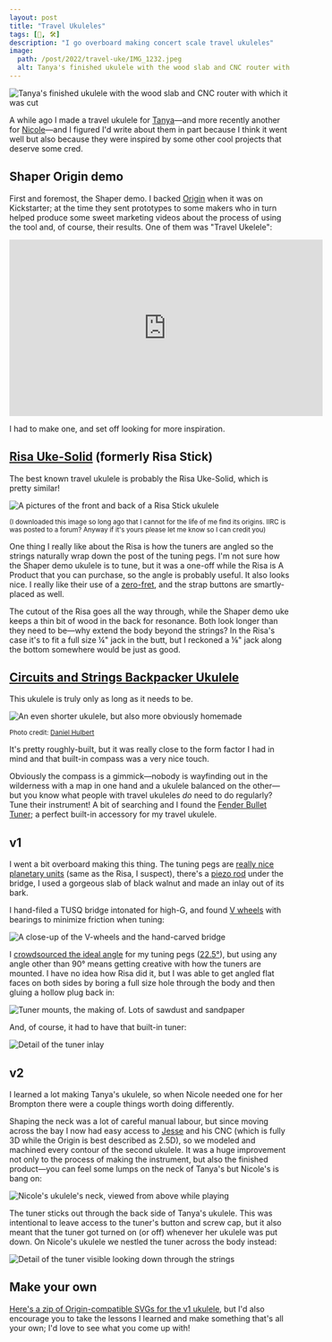 ```yaml
---
layout: post
title: "Travel Ukuleles"
tags: [🎹, 🛠]
description: "I go overboard making concert scale travel ukuleles"
image:
  path: /post/2022/travel-uke/IMG_1232.jpeg
  alt: Tanya's finished ukulele with the wood slab and CNC router with which it was cut
---
```


![Tanya's finished ukulele with the wood slab and CNC router with which it was cut](IMG_1232.jpeg)

A while ago I made a travel ukulele for [Tanya](http://www.maybefriday.com)—and more recently another for [Nicole](http://nicoleaptekar.com)—and I figured I'd write about them in part because I think it went well but also because they were inspired by some other cool projects that deserve some cred.

## Shaper Origin demo

First and foremost, the Shaper demo. I backed [Origin](https://www.shapertools.com/en-us/origin/overview) when it was on Kickstarter; at the time they sent prototypes to some makers who in turn helped produce some sweet marketing videos about the process of using the tool and, of course, their results. One of them was "Travel Ukelele":

<iframe width="560" height="315" src="https://www.youtube.com/embed/Hirn_1BxHhk" title="YouTube video player" frameborder="0" allow="accelerometer; autoplay; clipboard-write; encrypted-media; gyroscope; picture-in-picture" allowfullscreen></iframe>

<!--
![A headless travel ukulele with tuners down one side, screen capture from the video linked above](shaperuke.jpeg)
-->

I had to make one, and set off looking for more inspiration.

## [Risa Uke-Solid](https://www.ukulele.de/angebot/550/risa-uke-solid-soprano) (formerly Risa Stick)

The best known travel ukulele is probably the Risa Uke-Solid, which is pretty similar!

![A pictures of the front and back of a Risa Stick ukulele](IMG_0131.jpeg)

<small>(I downloaded this image so long ago that I cannot for the life of me find its origins. IIRC is was posted to a forum? Anyway if it's yours please let me know so I can credit you)</small>

One thing I really like about the Risa is how the tuners are angled so the strings naturally wrap down the post of the tuning pegs. I'm not sure how the Shaper demo ukulele is to tune, but it was a one-off while the Risa is A Product that you can purchase, so the angle is probably useful. It also looks nice. I really like their use of a [zero-fret](https://en.wikipedia.org/wiki/Zero_fret), and the strap buttons are smartly-placed as well.

The cutout of the Risa goes all the way through, while the Shaper demo uke keeps a thin bit of wood in the back for resonance. Both look longer than they need to be—why extend the body beyond the strings? In the Risa's case it's to fit a full size ¼" jack in the butt, but I reckoned a ⅛" jack along the bottom somewhere would be just as good.

## [Circuits and Strings Backpacker Ukulele](https://circuitsandstrings.wordpress.com/2015/11/16/backpacker-travel-ukulele/)

This ukulele is truly only as long as it needs to be.

![An even shorter ukulele, but also more obviously homemade](IMG_5256.jpeg)

<small>Photo credit: [Daniel Hulbert](https://circuitsandstrings.wordpress.com/2015/11/16/backpacker-travel-ukulele/)</small>

It's pretty roughly-built, but it was really close to the form factor I had in mind and that built-in compass was a very nice touch.

Obviously the compass is a gimmick—nobody is wayfinding out in the wilderness with a map in one hand and a ukulele balanced on the other—but you know what people with travel ukuleles _do_ need to do regularly? Tune their instrument! A bit of searching and I found the [Fender Bullet Tuner](https://www.fender.com/en-US/accessories/digital-tuners/fender-bullet-tuner/0239979002.html); a perfect built-in accessory for my travel ukulele.

## v1

I went a bit overboard making this thing. The tuning pegs are [really nice planetary units](https://theukulelesite.com/gotoh-upt-tuner-w-optional-install.html) (same as the Risa, I suspect), there's a [piezo rod](https://www.cbgitty.com/guitar-instrument-parts/1pc-ukulele-rod-piezo-pickup/) under the bridge, I used a gorgeous slab of black walnut and made an inlay out of its bark.

I hand-filed a TUSQ bridge intonated for high-G, and found [V wheels](https://openbuildspartstore.com/delrin-v-wheel-kit/) with bearings to minimize friction when tuning:

![A close-up of the V-wheels and the hand-carved bridge](IMG_1238.jpeg)

I [crowdsourced the ideal angle](https://twitter.com/numist/status/1210394543301939200) for my tuning pegs ([22.5°](IMG_1171.jpeg)), but using any angle other than 90° means getting creative with how the tuners are mounted. I have no idea how Risa did it, but I was able to get angled flat faces on both sides by boring a full size hole through the body and then gluing a hollow plug back in:

![Tuner mounts, the making of. Lots of sawdust and sandpaper](IMG_6196.jpeg)

And, of course, it had to have that built-in tuner:

![Detail of the tuner inlay](IMG_1189.jpeg)

## v2

I learned a lot making Tanya's ukulele, so when Nicole needed one for her Brompton there were a couple things worth doing differently.

Shaping the neck was a lot of careful manual labour, but since moving across the bay I now had easy access to [Jesse](https://fsck.com) and his CNC (which is fully 3D while the Origin is best described as 2.5D), so we modeled and machined every contour of the second ukulele. It was a huge improvement not only to the process of making the instrument, but also the finished product—you can feel some lumps on the neck of Tanya's but Nicole's is bang on:

![Nicole's ukulele's neck, viewed from above while playing](IMG_6427.jpeg)

The tuner sticks out through the back side of Tanya's ukulele. This was intentional to leave access to the tuner's button and screw cap, but it also meant that the tuner got turned on (or off) whenever her ukulele was put down. On Nicole's ukulele we nestled the tuner across the body instead:

![Detail of the tuner visible looking down through the strings](IMG_6419.jpeg)

## Make your own

[Here's a zip of Origin-compatible SVGs for the v1 ukulele](ukulele%20svgs.zip), but I'd also encourage you to take the lessons I learned and make something that's all your own; I'd love to see what you come up with!
